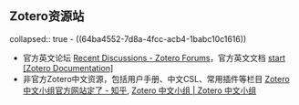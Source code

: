 ## Zotero资源站
collapsed:: true
	- ((64ba4552-7d8a-4fcc-acb4-1babc10c1616))
- 官方英文论坛 [Recent Discussions - Zotero Forums](https://forums.zotero.org/discussions)，官方英文文档 [start [Zotero Documentation]](https://www.zotero.org/support/start)
- 非官方Zotero中文资源，包括用户手册、中文CSL、常用插件等栏目 [Zotero 中文小组官方网站定了 - 知乎](https://zhuanlan.zhihu.com/p/657200766), [Zotero 中文小组 | Zotero 中文小组](https://zotero-chinese.com/)